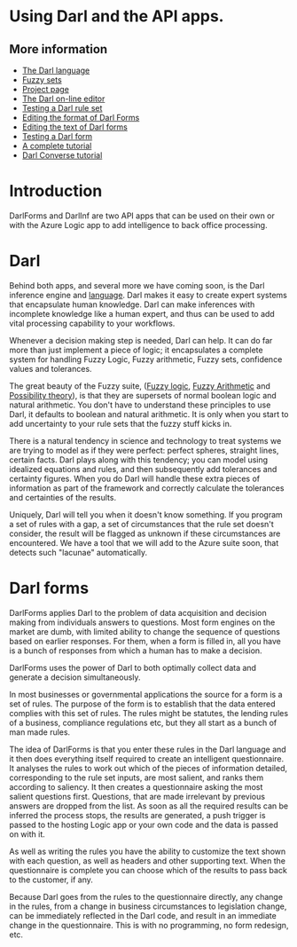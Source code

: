 ﻿Using Darl and the API apps.
============

## More information

+ [The Darl language](darl)
+ [Fuzzy sets](fuzzysets)
+ [Project page](projectpage)
+ [The Darl on-line editor](darleditor)
+ [Testing a Darl rule set](darltest)
+ [Editing the format of Darl Forms](formeditor)
+ [Editing the text of Darl forms](languageeditor)
+ [Testing a Darl form](formtest)
+ [A complete tutorial](tutorial)
+ [Darl Converse tutorial](conversetutorial)


# Introduction
DarlForms and DarlInf are two API apps that can be used on their own or with the Azure Logic app to add intelligence to back office processing.

# Darl 

Behind both apps, and several more we have coming soon, is the Darl inference engine and [language](darl). 
Darl makes it easy to create expert systems that encapsulate human knowledge. Darl can make inferences with incomplete knowledge like a human expert, and thus can be used to add vital processing capability to your workflows.

Whenever a decision making step is needed, Darl can help. 
It can do far more than just implement a piece of logic; it encapsulates a complete system for handling Fuzzy Logic, Fuzzy arithmetic, Fuzzy sets, confidence values and tolerances. 

The great beauty of the Fuzzy suite, ([Fuzzy logic](https://en.wikipedia.org/wiki/Fuzzy_logic), [Fuzzy Arithmetic](https://en.wikipedia.org/wiki/Fuzzy_mathematics) and [Possibility theory](https://en.wikipedia.org/wiki/Possibility_theory)), is that they are supersets of normal boolean logic and natural arithmetic. You don't have to understand these principles to use Darl, it defaults to boolean and natural arithmetic. It is only when you start to add uncertainty to your rule sets that the fuzzy stuff kicks in.

There is a natural tendency in science and technology to treat systems we are trying to model as if they were perfect: perfect spheres, straight lines, certain facts. Darl plays along with this tendency; you can model using idealized equations and rules, and then subsequently add tolerances and certainty figures. When you do Darl will handle these extra pieces of information as part of the framework and correctly calculate the tolerances and certainties of the results.

Uniquely, Darl will tell you when it doesn't know something. If you program a set of rules with a gap, a set of circumstances that the rule set doesn't consider, the result will be flagged as unknown if these circumstances are encountered.  We have a tool that we will add to the Azure suite soon, that detects such "lacunae" automatically.

# Darl forms

DarlForms applies Darl to the problem of data acquisition and decision making from individuals answers to questions. Most form engines on the market are dumb, with limited ability to change the sequence of questions based on earlier responses. For them, when a form is filled in, all you have is a bunch of responses from which a human has to make a decision.

DarlForms uses the power of Darl to both optimally collect data and generate a decision simultaneously.

In most businesses or governmental applications the source for a form is a set of rules. The purpose of the form is to establish that the data entered complies with this set of rules. The rules might be statutes, the lending  rules of a business, compliance regulations etc, but they all start as a bunch of man made rules.

The idea of DarlForms is that you enter these rules in the Darl language and it then does everything itself required to create an intelligent questionnaire. 
It analyses the rules to work out which of the pieces of information detailed, corresponding to the rule set inputs, are most salient, and ranks them according to saliency. 
It then creates a questionnaire asking the most salient questions first. Questions, that are made irrelevant by previous answers are dropped from the list. 
As soon as all the required results can be inferred the process stops, the results are generated, a push trigger is passed to the hosting Logic app or your own code and the data is passed on with it. 

As well as writing the rules you have the ability to customize the text shown with each question, as well as headers and other supporting text. When the questionnaire is complete you can choose which of the results to pass back to the customer, if any. 

Because Darl goes from the rules to the questionnaire directly, any change in the rules, from a change in business circumstances to legislation change, can be immediately reflected in the Darl code, and result in an immediate change in the questionnaire. This is with no programming, no form redesign, etc. 
